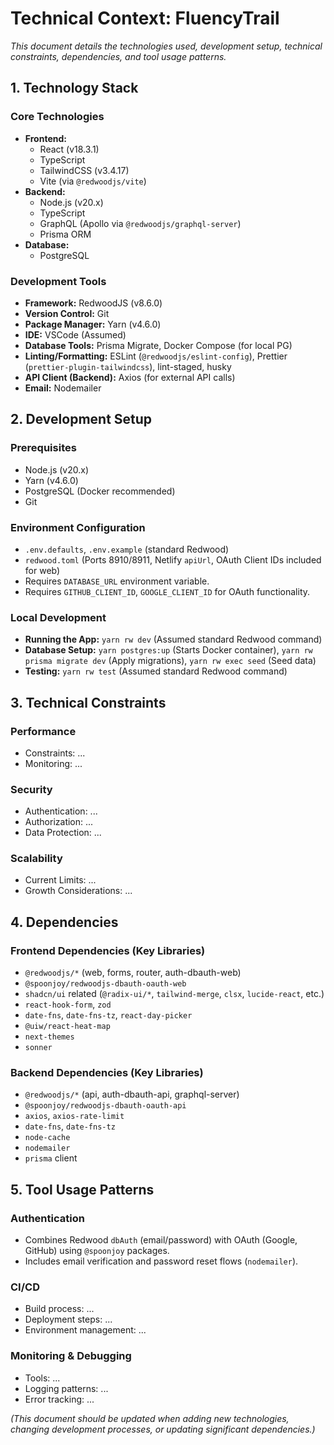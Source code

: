 # Technical Context: FluencyTrail

*This document details the technologies used, development setup, technical constraints, dependencies, and tool usage patterns.*

## 1. Technology Stack

### Core Technologies
*   **Frontend:**
    *   React (v18.3.1)
    *   TypeScript
    *   TailwindCSS (v3.4.17)
    *   Vite (via `@redwoodjs/vite`)
*   **Backend:**
    *   Node.js (v20.x)
    *   TypeScript
    *   GraphQL (Apollo via `@redwoodjs/graphql-server`)
    *   Prisma ORM
*   **Database:**
    *   PostgreSQL

### Development Tools
*   **Framework:** RedwoodJS (v8.6.0)
*   **Version Control:** Git
*   **Package Manager:** Yarn (v4.6.0)
*   **IDE:** VSCode (Assumed)
*   **Database Tools:** Prisma Migrate, Docker Compose (for local PG)
*   **Linting/Formatting:** ESLint (`@redwoodjs/eslint-config`), Prettier (`prettier-plugin-tailwindcss`), lint-staged, husky
*   **API Client (Backend):** Axios (for external API calls)
*   **Email:** Nodemailer

## 2. Development Setup

### Prerequisites
*   Node.js (v20.x)
*   Yarn (v4.6.0)
*   PostgreSQL (Docker recommended)
*   Git

### Environment Configuration
*   `.env.defaults`, `.env.example` (standard Redwood)
*   `redwood.toml` (Ports 8910/8911, Netlify `apiUrl`, OAuth Client IDs included for web)
*   Requires `DATABASE_URL` environment variable.
*   Requires `GITHUB_CLIENT_ID`, `GOOGLE_CLIENT_ID` for OAuth functionality.

### Local Development
*   **Running the App:** `yarn rw dev` (Assumed standard Redwood command)
*   **Database Setup:** `yarn postgres:up` (Starts Docker container), `yarn rw prisma migrate dev` (Apply migrations), `yarn rw exec seed` (Seed data)
*   **Testing:** `yarn rw test` (Assumed standard Redwood command)

## 3. Technical Constraints

### Performance
*   Constraints: ...
*   Monitoring: ...

### Security
*   Authentication: ...
*   Authorization: ...
*   Data Protection: ...

### Scalability
*   Current Limits: ...
*   Growth Considerations: ...

## 4. Dependencies

### Frontend Dependencies (Key Libraries)
*   `@redwoodjs/*` (web, forms, router, auth-dbauth-web)
*   `@spoonjoy/redwoodjs-dbauth-oauth-web`
*   `shadcn/ui` related (`@radix-ui/*`, `tailwind-merge`, `clsx`, `lucide-react`, etc.)
*   `react-hook-form`, `zod`
*   `date-fns`, `date-fns-tz`, `react-day-picker`
*   `@uiw/react-heat-map`
*   `next-themes`
*   `sonner`

### Backend Dependencies (Key Libraries)
*   `@redwoodjs/*` (api, auth-dbauth-api, graphql-server)
*   `@spoonjoy/redwoodjs-dbauth-oauth-api`
*   `axios`, `axios-rate-limit`
*   `date-fns`, `date-fns-tz`
*   `node-cache`
*   `nodemailer`
*   `prisma` client

## 5. Tool Usage Patterns

### Authentication
*   Combines Redwood `dbAuth` (email/password) with OAuth (Google, GitHub) using `@spoonjoy` packages.
*   Includes email verification and password reset flows (`nodemailer`).

### CI/CD
*   Build process: ...
*   Deployment steps: ...
*   Environment management: ...

### Monitoring & Debugging
*   Tools: ...
*   Logging patterns: ...
*   Error tracking: ...

*(This document should be updated when adding new technologies, changing development processes, or updating significant dependencies.)*

